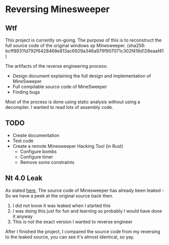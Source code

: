 # Reversing Minesweeper

## Wtf

This project is currently on-going. The purpose of this is to reconstruct the full source code
of the original windows xp Minesweeper. (sha256: bcff89311d792f6428468e813ac6929a346a979f907071c302f418d128eaaf41)

The artifacts of the reverse engineering process:

- Design document explaining the full design and implementation of MineSweeper
- Full compilable source code of MineSweeper
- Finding bugs 

Most of the process is done using static analysis without using a decompiler. I wanted to read lots of assembly code.

## TODO

- Create documentation
- Test code 
- Create a remote Minesweeper Hacking Tool (in Rust)
  - Configure bombs
  - Configure timer
  - Remove some constraints

## Nt 4.0 Leak

As stated [here](https://tcrf.net/Minesweeper_(Windows,_1990)#Source_Code_Oddities), The source code of Minesweeper has already
been leaked - So we have a peek at the original source back then.

1) I did not know it was leaked when I started this
2) I was doing this just for fun and learning so probably I would have done it anyway
3) This is not the exact version I wanted to reverse engineer

After I finished the project, I compared the source code from my reversing to the leaked source, you can see it's almost identical,
so yay.
